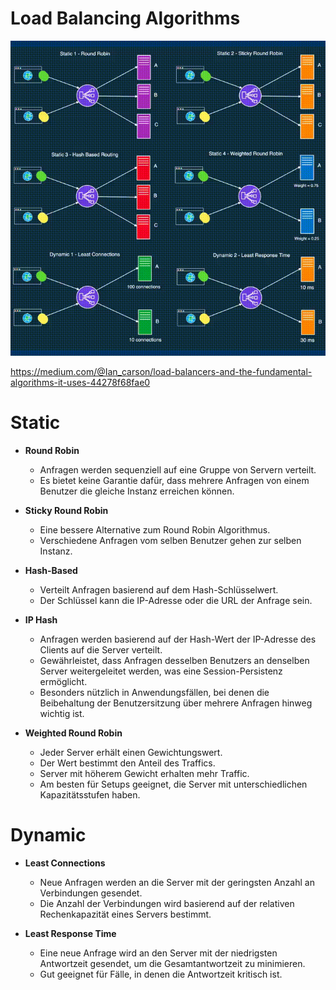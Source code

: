 # Load Balancing Algorithms

<img src="./images/strategies.gif" alt="image" style="width:800px;height:auto;">

https://medium.com/@Ian_carson/load-balancers-and-the-fundamental-algorithms-it-uses-44278f68fae0

# Static

- **Round Robin**

  - Anfragen werden sequenziell auf eine Gruppe von Servern verteilt.
  - Es bietet keine Garantie dafür, dass mehrere Anfragen von einem Benutzer die gleiche Instanz erreichen können.

- **Sticky Round Robin**

  - Eine bessere Alternative zum Round Robin Algorithmus.
  - Verschiedene Anfragen vom selben Benutzer gehen zur selben Instanz.

- **Hash-Based**

  - Verteilt Anfragen basierend auf dem Hash-Schlüsselwert.
  - Der Schlüssel kann die IP-Adresse oder die URL der Anfrage sein.
- **IP Hash**
  - Anfragen werden basierend auf der Hash-Wert der IP-Adresse des Clients auf die Server verteilt.
  - Gewährleistet, dass Anfragen desselben Benutzers an denselben Server weitergeleitet werden, was eine Session-Persistenz ermöglicht.
  - Besonders nützlich in Anwendungsfällen, bei denen die Beibehaltung der Benutzersitzung über mehrere Anfragen hinweg wichtig ist.

- **Weighted Round Robin**
  - Jeder Server erhält einen Gewichtungswert.
  - Der Wert bestimmt den Anteil des Traffics.
  - Server mit höherem Gewicht erhalten mehr Traffic.
  - Am besten für Setups geeignet, die Server mit unterschiedlichen Kapazitätsstufen haben.

# Dynamic

- **Least Connections**

  - Neue Anfragen werden an die Server mit der geringsten Anzahl an Verbindungen gesendet.
  - Die Anzahl der Verbindungen wird basierend auf der relativen Rechenkapazität eines Servers bestimmt.

- **Least Response Time**

  - Eine neue Anfrage wird an den Server mit der niedrigsten Antwortzeit gesendet, um die Gesamtantwortzeit zu minimieren.
  - Gut geeignet für Fälle, in denen die Antwortzeit kritisch ist.

